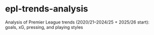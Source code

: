 # epl-trends-analysis
Analysis of Premier League trends (2020/21–2024/25 + 2025/26 start): goals, xG, pressing, and playing styles
